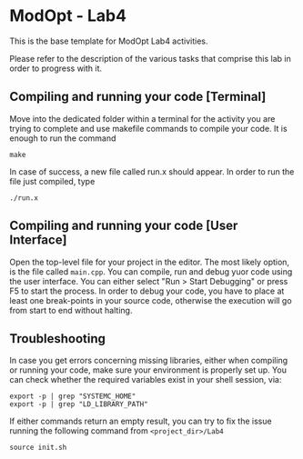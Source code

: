 # ModOpt - Lab4

This is the base template for ModOpt Lab4 activities.

Please refer to the description of the various tasks that comprise this lab in order to progress with it.

## Compiling and running your code [Terminal]
Move into the dedicated folder within a terminal for the activity you are trying to complete and use makefile commands to compile your code. It is enough to run the command
```
make
```
In case of success, a new file called run.x should appear.
In order to run the file just compiled, type
```
./run.x
```

## Compiling and running your code [User Interface]
Open the top-level file for your project in the editor. The most likely option, is the file called `main.cpp`.
You can compile, run and debug yuor code using the user interface. You can either select "Run > Start Debugging" or press F5 to start the process. In order to debug your code, you have to place at least one break-points in your source code, otherwise the execution will go from start to end without halting.

## Troubleshooting
In case you get errors concerning missing libraries, either when compiling or running your code, make sure your environment is properly set up.
You can check whether the required variables exist in your shell session, via:
```
export -p | grep "SYSTEMC_HOME"
export -p | grep "LD_LIBRARY_PATH"
```
If either commands return an empty result, you can try to fix the issue running the following command from `<project_dir>/Lab4`

```
source init.sh
```
